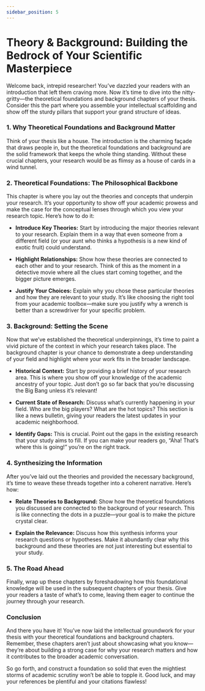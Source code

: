 ```yaml
---
sidebar_position: 5
---
```


# Theory & Background: Building the Bedrock of Your Scientific Masterpiece

Welcome back, intrepid researcher! You’ve dazzled your readers with an introduction that left them craving more. Now it’s time to dive into the nitty-gritty—the theoretical foundations and background chapters of your thesis. Consider this the part where you assemble your intellectual scaffolding and show off the sturdy pillars that support your grand structure of ideas.

### 1. **Why Theoretical Foundations and Background Matter**

Think of your thesis like a house. The introduction is the charming façade that draws people in, but the theoretical foundations and background are the solid framework that keeps the whole thing standing. Without these crucial chapters, your research would be as flimsy as a house of cards in a wind tunnel.

### 2. **Theoretical Foundations: The Philosophical Backbone**

This chapter is where you lay out the theories and concepts that underpin your research. It’s your opportunity to show off your academic prowess and make the case for the conceptual lenses through which you view your research topic. Here’s how to do it:

- **Introduce Key Theories:** Start by introducing the major theories relevant to your research. Explain them in a way that even someone from a different field (or your aunt who thinks a hypothesis is a new kind of exotic fruit) could understand.

- **Highlight Relationships:** Show how these theories are connected to each other and to your research. Think of this as the moment in a detective movie where all the clues start coming together, and the bigger picture emerges.

- **Justify Your Choices:** Explain why you chose these particular theories and how they are relevant to your study. It’s like choosing the right tool from your academic toolbox—make sure you justify why a wrench is better than a screwdriver for your specific problem.

### 3. **Background: Setting the Scene**

Now that we’ve established the theoretical underpinnings, it’s time to paint a vivid picture of the context in which your research takes place. The background chapter is your chance to demonstrate a deep understanding of your field and highlight where your work fits in the broader landscape.

- **Historical Context:** Start by providing a brief history of your research area. This is where you show off your knowledge of the academic ancestry of your topic. Just don’t go so far back that you’re discussing the Big Bang unless it’s relevant!

- **Current State of Research:** Discuss what’s currently happening in your field. Who are the big players? What are the hot topics? This section is like a news bulletin, giving your readers the latest updates in your academic neighborhood.

- **Identify Gaps:** This is crucial. Point out the gaps in the existing research that your study aims to fill. If you can make your readers go, “Aha! That’s where this is going!” you’re on the right track.

### 4. **Synthesizing the Information**

After you’ve laid out the theories and provided the necessary background, it’s time to weave these threads together into a coherent narrative. Here’s how:

- **Relate Theories to Background:** Show how the theoretical foundations you discussed are connected to the background of your research. This is like connecting the dots in a puzzle—your goal is to make the picture crystal clear.

- **Explain the Relevance:** Discuss how this synthesis informs your research questions or hypotheses. Make it abundantly clear why this background and these theories are not just interesting but essential to your study.

### 5. **The Road Ahead**

Finally, wrap up these chapters by foreshadowing how this foundational knowledge will be used in the subsequent chapters of your thesis. Give your readers a taste of what’s to come, leaving them eager to continue the journey through your research.

### Conclusion

And there you have it! You’ve now laid the intellectual groundwork for your thesis with your theoretical foundations and background chapters. Remember, these chapters aren’t just about showcasing what you know—they’re about building a strong case for why your research matters and how it contributes to the broader academic conversation.

So go forth, and construct a foundation so solid that even the mightiest storms of academic scrutiny won’t be able to topple it. Good luck, and may your references be plentiful and your citations flawless!